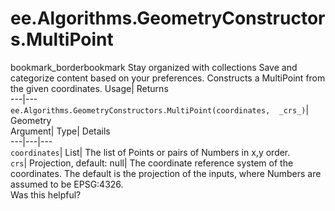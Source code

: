  
#  ee.Algorithms.GeometryConstructors.MultiPoint 
bookmark_borderbookmark Stay organized with collections  Save and categorize content based on your preferences.
Constructs a MultiPoint from the given coordinates. 
Usage| Returns  
---|---  
`ee.Algorithms.GeometryConstructors.MultiPoint(coordinates,  _crs_)`| Geometry  
Argument| Type| Details  
---|---|---  
`coordinates`| List| The list of Points or pairs of Numbers in x,y order.  
`crs`| Projection, default: null| The coordinate reference system of the coordinates. The default is the projection of the inputs, where Numbers are assumed to be EPSG:4326.  
Was this helpful?
